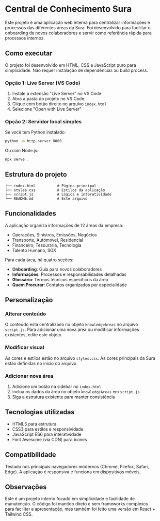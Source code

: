 # Central de Conhecimento Sura

Este projeto é uma aplicação web interna para centralizar informações e processos das diferentes áreas da Sura. Foi desenvolvido para facilitar o onboarding de novos colaboradores e servir como referência rápida para processos internos.

## Como executar

O projeto foi desenvolvido em HTML, CSS e JavaScript puro para simplicidade. Não requer instalação de dependências ou build process.

### Opção 1: Live Server (VS Code)

1. Instale a extensão "Live Server" no VS Code
2. Abra a pasta do projeto no VS Code
3. Clique com botão direito no arquivo `index.html`
4. Selecione "Open with Live Server"

### Opção 2: Servidor local simples

Se você tem Python instalado:

```bash
python -m http.server 8000
```

Ou com Node.js:

```bash
npx serve .
```

## Estrutura do projeto

```
├── index.html          # Página principal
├── styles.css          # Estilos da aplicação
├── script.js           # Lógica e interatividade
└── README.md           # Este arquivo
```

## Funcionalidades

A aplicação organiza informações de 12 áreas da empresa:

- Operações, Sinistros, Emissões, Negócios
- Transporte, Automóvel, Residencial
- Financeiro, Tesouraria, Tecnologia
- Talento Humano, SOX

Para cada área, há quatro seções:

- **Onboarding**: Guia para novos colaboradores
- **Informações**: Processos e responsabilidades detalhadas
- **Glossário**: Termos técnicos específicos da área
- **Quem Procurar**: Contatos organizados por especialidade

## Personalização

### Alterar conteúdo

O conteúdo está centralizado no objeto `knowledgeAreas` no arquivo `script.js`. Para adicionar uma nova área ou modificar informações existentes, edite este objeto.

### Modificar visual

As cores e estilos estão no arquivo `styles.css`. As cores principais da Sura estão definidas no início do arquivo.

### Adicionar nova área

1. Adicione um botão na sidebar no `index.html`
2. Inclua os dados da área no objeto `knowledgeAreas` em `script.js`
3. Siga a estrutura existente para manter consistência

## Tecnologias utilizadas

- HTML5 para estrutura
- CSS3 para estilos e responsividade
- JavaScript ES6 para interatividade
- Font Awesome (via CDN) para ícones

## Compatibilidade

Testado nos principais navegadores modernos (Chrome, Firefox, Safari, Edge). A aplicação é responsiva e funciona em dispositivos móveis.

## Observações

Este é um projeto interno focado em simplicidade e facilidade de manutenção. O código foi mantido direto e sem frameworks complexos para facilitar a apresentação, mas também foi feito uma versão em React + Tailwind CSS.

